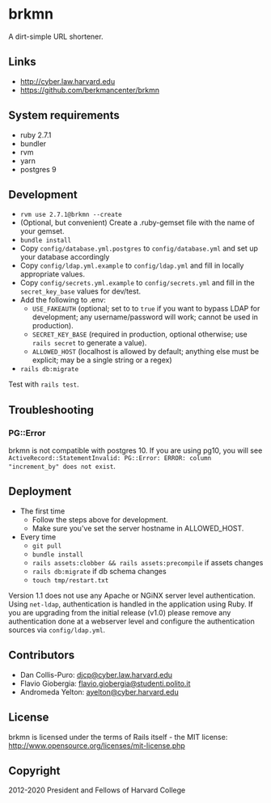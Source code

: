 # brkmn

A dirt-simple URL shortener.

## Links

* http://cyber.law.harvard.edu
* https://github.com/berkmancenter/brkmn

## System requirements
* ruby 2.7.1
* bundler
* rvm
* yarn
* postgres 9

## Development

* `rvm use 2.7.1@brkmn --create`
* (Optional, but convenient) Create a .ruby-gemset file with the name of your gemset.
* `bundle install`
* Copy `config/database.yml.postgres` to `config/database.yml` and set up your database accordingly
* Copy `config/ldap.yml.example` to `config/ldap.yml` and fill in locally appropriate values.
* Copy `config/secrets.yml.example` to `config/secrets.yml` and fill in the `secret_key_base` values for dev/test.
* Add the following to .env:
  * `USE_FAKEAUTH` (optional; set to to `true` if you want to bypass LDAP for development; any username/password will work; cannot be used in production).
  * `SECRET_KEY_BASE` (required in production, optional otherwise; use `rails secret` to generate a value).
  * `ALLOWED_HOST` (localhost is allowed by default; anything else must be explicit; may be a single string or a regex)
* `rails db:migrate`

Test with `rails test`.

## Troubleshooting

### PG::Error
brkmn is not compatible with postgres 10. If you are using pg10, you will see `ActiveRecord::StatementInvalid: PG::Error: ERROR: column "increment_by" does not exist`.

## Deployment

* The first time
  * Follow the steps above for development.
  * Make sure you've set the server hostname in ALLOWED_HOST.
* Every time
  * `git pull`
  * `bundle install`
  * `rails assets:clobber && rails assets:precompile` if assets changes
  * `rails db:migrate` if db schema changes
  * `touch tmp/restart.txt`

Version 1.1 does not use any Apache or NGiNX server level authentication. Using `net-ldap`, authentication is handled in the application using Ruby. If you are upgrading from the initial release (v1.0) please remove any authentication done at a webserver level and configure the authentication sources via `config/ldap.yml`.

## Contributors

* Dan Collis-Puro: djcp@cyber.law.harvard.edu
* Flavio Giobergia: flavio.giobergia@studenti.polito.it
* Andromeda Yelton: ayelton@cyber.harvard.edu

## License

brkmn is licensed under the terms of Rails itself - the MIT license: http://www.opensource.org/licenses/mit-license.php

## Copyright

2012-2020 President and Fellows of Harvard College
